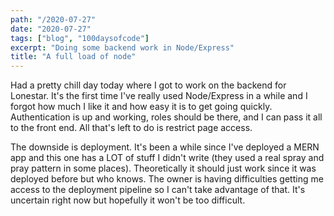 ```yaml
---
path: "/2020-07-27"
date: "2020-07-27"
tags: ["blog", "100daysofcode"]
excerpt: "Doing some backend work in Node/Express"
title: "A full load of node"
---
```


Had a pretty chill day today where I got to work on the backend for Lonestar. It's the first time I've really used Node/Express in a while and I forgot how much I like it and how easy it is to get going quickly. Authentication is up and working, roles should be there, and I can pass it all to the front end. All that's left to do is restrict page access.

The downside is deployment. It's been a while since I've deployed a MERN app and this one has a LOT of stuff I didn't write (they used a real spray and pray pattern in some places). Theoretically it should just work since it was deployed before but who knows. The owner is having difficulties getting me access to the deployment pipeline so I can't take advantage of that. It's uncertain right now but hopefully it won't be too difficult.
